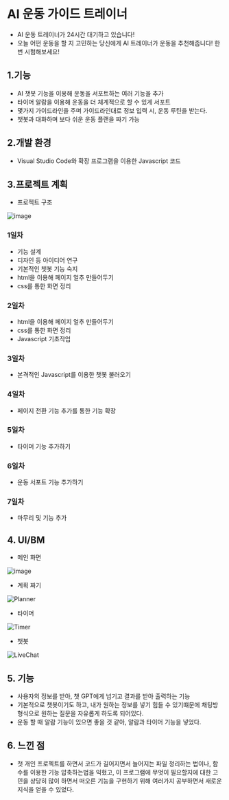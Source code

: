 # AI 운동 가이드 트레이너

- AI 운동 트레이너가 24시간 대기하고 있습니다!</li>
- 오늘 어떤 운동을 할 지 고민하는 당신에게 AI 트레이너가 운동을 추천해줍니다! 한 번 시험해보세요!

## 1.기능
- AI 챗봇 기능을 이용해 운동을 서포트하는 여러 기능을 추가
- 타이머 알람을 이용해 운동을 더 체계적으로 할 수 있게 서포트
- 몇가지 가이드라인을 주며 가이드라인대로 정보 입력 시, 운동 루틴을 받는다.
- 챗봇과 대화하며 보다 쉬운 운동 플랜을 짜기 가능
## 2.개발 환경
- Visual Studio Code와 확장 프로그램을 이용한 Javascript 코드
## 3.프로젝트 계획
- 프로젝트 구조

![image](https://github.com/Kimchanyang524/ChatGPT_project/assets/105031421/5547e5f4-d46e-4d9c-8c14-f2dff1b355e6)

### 1일차
- 기능 설계
- 디자인 등 아이디어 연구
- 기본적인 챗봇 기능 숙지
- html을 이용해 페이지 얼추 만들어두기
- css를 통한 화면 정리
### 2일차
- html을 이용해 페이지 얼추 만들어두기
- css를 통한 화면 정리
- Javascript 기초작업
### 3일차
- 본격적인 Javascript를 이용한 챗봇 불러오기
### 4일차
- 페이지 전환 기능 추가를 통한 기능 확장
### 5일차
- 타이머 기능 추가하기
### 6일차
- 운동 서포트 기능 추가하기
### 7일차
- 마무리 및 기능 추가
## 4. UI/BM
- 메인 화면
  
![image](https://github.com/Kimchanyang524/ChatGPT_project/assets/105031421/a080af0d-57ec-41fa-b8e5-074b20bfdec8)
- 계획 짜기

![Planner](https://github.com/Kimchanyang524/ChatGPT_project/assets/105031421/ca182737-85ff-42a5-a6da-0e76f87e8401)
- 타이머

![Timer](https://github.com/Kimchanyang524/ChatGPT_project/assets/105031421/1d753ddf-03a1-4d8e-9ff6-d396e9a0b294)

- 챗봇

![LiveChat](https://github.com/Kimchanyang524/ChatGPT_project/assets/105031421/4ae46ccc-0bb9-434b-9761-d935cc5aa27f)

## 5. 기능
- 사용자의 정보를 받아, 챗 GPT에게 넘기고 결과를 받아 출력하는 기능
- 기본적으로 챗봇이기도 하고, 내가 원하는 정보를 넣기 힘들 수 있기떄문에 채팅방 형식으로 원하는 질문을 자유롭게 하도록 되어있다.
- 운동 할 때 알람 기능이 있으면 좋을 것 같아, 알람과 타이머 기능을 넣었다.
## 6. 느낀 점
- 첫 개인 프로젝트를 하면서 코드가 길어지면서 늘어지는 파일 정리하는 법이나, 함수를 이용한 기능 압축하는법을 익혔고, 이 프로그램에 무엇이 필요할지에 대한 고민을 상당히 많이 하면서 떠오른 기능을 구현하기 위해 여러가지 공부하면서 새로운 지식을 얻을 수 있었다.

